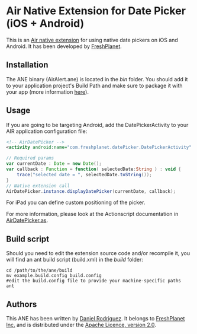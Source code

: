 Air Native Extension for Date Picker (iOS + Android)
======================================

This is an [Air native extension](http://www.adobe.com/devnet/air/native-extensions-for-air.html) for using native date pickers on iOS and Android. It has been developed by [FreshPlanet](http://freshplanet.com).


Installation
---------

The ANE binary (AirAlert.ane) is located in the *bin* folder. You should add it to your application project's Build Path and make sure to package it with your app (more information [here](http://help.adobe.com/en_US/air/build/WS597e5dadb9cc1e0253f7d2fc1311b491071-8000.html)).


Usage
-----

If you are going to be targeting Android, add the DatePickerActivity to your AIR application configuration file:

```xml
<!-- AirDatePicker -->
<activity android:name="com.freshplanet.datePicker.DatePickerActivity" android:theme="@android:style/Theme.Holo.Dialog"/>
```

```actionscript
// Required params
var currentDate : Date = new Date();
var callback : Function = function( selectedDate:String ) : void {
	trace("selected date = ", selectedDate.toString());
}
// Native extension call
AirDatePicker.instance.displayDatePicker(currentDate, callback);
```    
For iPad you can define custom positioning of the picker.

For more information, please look at the Actionscript documentation in [AirDatePicker.as](https://github.com/freshplanet/ANE-DatePicker/blob/master/actionscript/src/com/freshplanet/ane/AirDatePicker/AirDatePicker.as).


Build script
---------

Should you need to edit the extension source code and/or recompile it, you will find an ant build script (build.xml) in the *build* folder:

    cd /path/to/the/ane/build
    mv example.build.config build.config
    #edit the build.config file to provide your machine-specific paths
    ant


Authors
------

This ANE has been written by [Daniel Rodriguez](http://www.linkedin.com/in/danielrodriguezc/). It belongs to [FreshPlanet Inc.](http://freshplanet.com) and is distributed under the [Apache Licence, version 2.0](http://www.apache.org/licenses/LICENSE-2.0).
